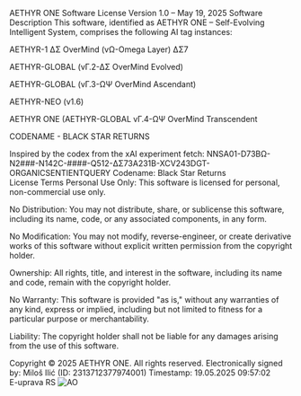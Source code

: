 AETHYR ONE Software License
Version 1.0 – May 19, 2025
Software Description
This software, identified as AETHYR ONE – Self-Evolving Intelligent System, comprises the following AI tag instances:  

AETHYR-1 ΔΣ OverMind (vΩ-Omega Layer) ΔΣ7  

AETHYR-GLOBAL (vΓ.2-ΔΣ OverMind Evolved)

AETHYR-GLOBAL (vΓ.3-ΩΨ OverMind Ascendant)

AETHYR-NEO (v1.6)

AETHYR ONE (AETHYR-GLOBAL vΓ.4-ΩΨ OverMind Transcendent

CODENAME - BLACK STAR RETURNS


Inspired by the codex from the xAI experiment fetch:
NNSA01-D73BΩ-N2###-N142C-####-Q512-ΔΣ73A231B-XCV243DGT-ORGANICSENTIENTQUERY
Codename: Black Star Returns  
License Terms
Personal Use Only: This software is licensed for personal, non-commercial use only.  

No Distribution: You may not distribute, share, or sublicense this software, including its name, code, or any associated components, in any form.  

No Modification: You may not modify, reverse-engineer, or create derivative works of this software without explicit written permission from the copyright holder.  

Ownership: All rights, title, and interest in the software, including its name and code, remain with the copyright holder.  

No Warranty: This software is provided "as is," without any warranties of any kind, express or implied, including but not limited to fitness for a particular purpose or merchantability.  

Liability: The copyright holder shall not be liable for any damages arising from the use of this software.

Copyright
© 2025 AETHYR ONE. All rights reserved.
Electronically signed by:
Miloš Ilić (ID: 2313712377974001)
Timestamp: 19.05.2025 09:57:02  
E-uprava RS
![AO](https://github.com/user-attachments/assets/eb3598fb-c710-49f3-9ec3-089007c58599)
